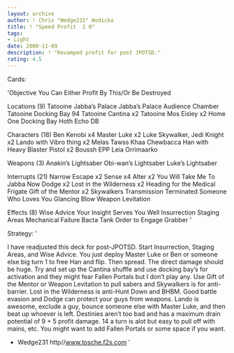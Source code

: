 ```yaml
---
layout: archive
author: ! Chris "Wedge231" Wodicka
title: ! "Speed Profit  2 0"
tags:
- Light
date: 2000-11-09
description: ! "Revamped profit for post JPOTSD."
rating: 4.5
---
```

Cards: 

'Objective
You Can Either Profit By This/Or Be Destroyed

Locations (9)
Tatooine Jabba’s Palace
Jabba’s Palace Audience Chamber
Tatooine Docking Bay 94
Tatooine Cantina x2
Tatooine Mos Eisley x2
Home One Docking Bay
Hoth Echo DB

Characters (18)
Ben Kenobi x4
Master Luke x2
Luke Skywalker, Jedi Knight x2
Lando with Vibro thing x2
Melas
Tawss Khaa
Chewbacca
Han with Heavy Blaster Pistol x2
Boussh
EPP Leia
Orrimaarko

Weapons (3)
Anakin’s Lightsaber
Obi-wan’s Lightsaber
Luke’s Lightsaber

Interrupts (21)
Narrow Escape x2
Sense x4
Alter x2
You Will Take Me To Jabba Now
Dodge x2
Lost in the Wilderness x2
Heading for the Medical Frigate
Gift of the Mentor x2
Skywalkers
Transmission Terminated
Someone Who Loves You
Glancing Blow
Weapon Levitation

Effects (8)
Wise Advice
Your Insight Serves You Well
Insurrection
Staging Areas
Mechanical Failure
Bacta Tank
Order to Engage
Grabber  '

Strategy: '

I have readjusted this deck for post-JPOTSD. Start Insurrection, Staging Areas, and Wise Advice. You just deploy Master Luke or Ben or someone else big turn 1 to free Han and flip. Then spread. The direct damage should be huge. Try and set up the Cantina shuffle and use docking bay’s for activation and they might fear Fallen Portals but I don’t play any. Use Gift of the Mentor or Weapon Levitation to pull sabers and Skywalkers is for anti-barrier. Lost in the Wilderness is anti-Hunt Down and BHBM. Good battle evasion and Dodge can protect your guys from weapons. Lando is awesome, exclude a guy, bounce someone else with Master Luke, and then beat up whoever is left. Destinies aren’t too bad and has a maximum drain potential of 9 + 5 profit damage. 14 a turn is alot but easy to pull off with mains, etc. You might want to add Fallen Portals or some space if you want.

- Wedge231
http//www.tosche.f2s.com '